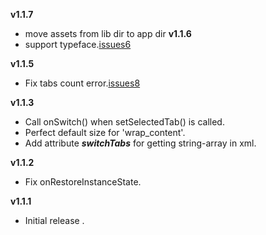 **v1.1.7**
- move assets from lib dir to app dir
**v1.1.6**
- support typeface.[issues6](https://github.com/KingJA/SwitchButton/issues/6)

**v1.1.5**
- Fix tabs count error.[issues8](https://github.com/KingJA/SwitchButton/issues/8)

**v1.1.3**
- Call onSwitch() when setSelectedTab() is called.
- Perfect default size for 'wrap_content'.
- Add attribute ***switchTabs*** for getting string-array in xml.

**v1.1.2**
- Fix onRestoreInstanceState.

**v1.1.1**
- Initial release .